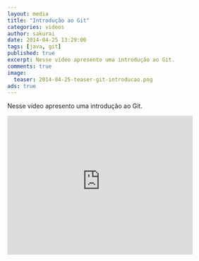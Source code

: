 ```yaml
---
layout: media
title: "Introdução ao Git"
categories: videos
author: sakurai
date: 2014-04-25 13:29:00
tags: [java, git]
published: true
excerpt: Nesse vídeo apresento uma introdução ao Git.
comments: true
image:
  teaser: 2014-04-25-teaser-git-introducao.png
ads: true
---
```


Nesse vídeo apresento uma introdução ao Git.

<iframe width="420" height="315" src="https://www.youtube.com/embed/n_eo-GCK2b8" frameborder="0" allowfullscreen></iframe>
